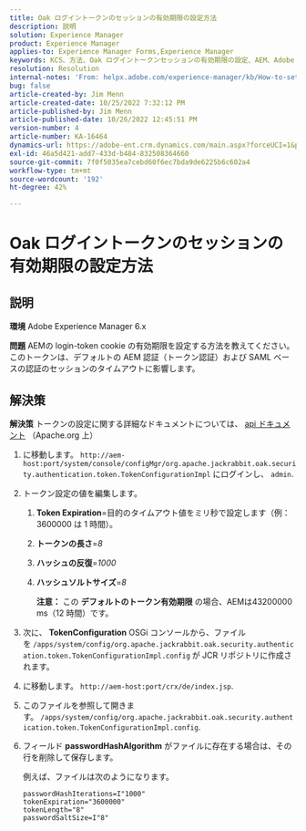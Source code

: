 ```yaml
---
title: Oak ログイントークンのセッションの有効期限の設定方法
description: 説明
solution: Experience Manager
product: Experience Manager
applies-to: Experience Manager Forms,Experience Manager
keywords: KCS、方法、Oak ログイントークンセッションの有効期限の設定、AEM、Adobe Experience Manager、Adobe Experience Manager Forms
resolution: Resolution
internal-notes: 'From: helpx.adobe.com/experience-manager/kb/How-to-set-token-session-expiration-AEM.html'
bug: false
article-created-by: Jim Menn
article-created-date: 10/25/2022 7:32:12 PM
article-published-by: Jim Menn
article-published-date: 10/26/2022 12:45:51 PM
version-number: 4
article-number: KA-16464
dynamics-url: https://adobe-ent.crm.dynamics.com/main.aspx?forceUCI=1&pagetype=entityrecord&etn=knowledgearticle&id=a555c5b5-9b54-ed11-bba2-6045bd006b4b
exl-id: 46a5d421-add7-433d-b484-832508364660
source-git-commit: 7f0f5035ea7cebd60f6ec7bda9de6225b6c602a4
workflow-type: tm+mt
source-wordcount: '192'
ht-degree: 42%

---
```


# Oak ログイントークンのセッションの有効期限の設定方法

## 説明


<b>環境</b>
Adobe Experience Manager 6.x

<b>問題</b>
AEMの login-token cookie の有効期限を設定する方法を教えてください。
このトークンは、デフォルトの AEM 認証（トークン認証）および SAML ベースの認証のセッションのタイムアウトに影響します。






## 解決策


<b>解決策</b>
トークンの設定に関する詳細なドキュメントについては、 [api ドキュメント](https://jackrabbit.apache.org/oak/docs/apidocs/org/apache/jackrabbit/oak/security/authentication/token/TokenConfigurationImpl.html) （Apache.org 上）

1. に移動します。 `http://aem-host:port/system/console/configMgr/org.apache.jackrabbit.oak.security.authentication.token.TokenConfigurationImpl` にログインし、 `admin`.
2. トークン設定の値を編集します。

   1. <b>Token Expiration</b>=目的のタイムアウト値をミリ秒で設定します（例：3600000 は 1 時間）。
   2. <b>トークンの長さ</b>=*8*
   3. <b>ハッシュの反復</b>=*1000*
   4. <b>ハッシュソルトサイズ</b>=*8*

      <b>注意：</b> この <b>デフォルトのトークン有効期限</b> の場合、AEMは43200000 ms（12 時間）です。
3. 次に、 <b>TokenConfiguration</b> OSGi コンソールから、ファイルを<b> </b>`/apps/system/config/org.apache.jackrabbit.oak.security.authentication.token.TokenConfigurationImpl.config`<b> </b>が JCR リポジトリに作成されます。
4. に移動します。 `http://aem-host:port/crx/de/index.jsp`.
5. このファイルを参照して開きます。 `/apps/system/config/org.apache.jackrabbit.oak.security.authentication.token.TokenConfigurationImpl.config`.
6. フィールド <b>passwordHashAlgorithm</b> がファイルに存在する場合は、その行を削除して保存します。

   例えば、ファイルは次のようになります。


   ```
   passwordHashIterations=I"1000"
   tokenExpiration="3600000"
   tokenLength="8"
   passwordSaltSize=I"8"
   ```
